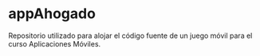 # appAhogado
Repositorio utilizado para alojar el código fuente de un juego móvil para el curso Aplicaciones Móviles.
